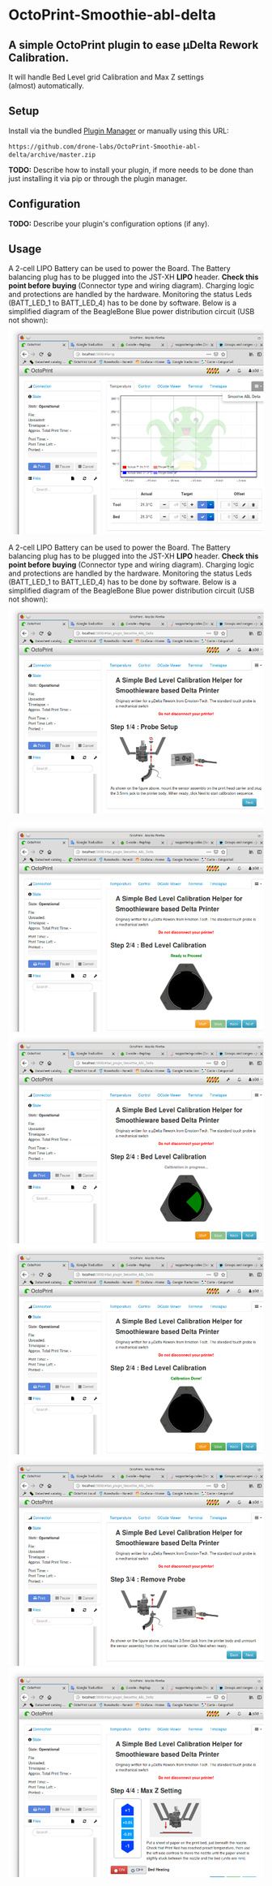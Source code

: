 # OctoPrint-Smoothie-abl-delta
## A simple OctoPrint plugin to ease µDelta Rework Calibration.
It will handle Bed Level grid Calibration and Max Z settings \
(almost) automatically. 

## Setup

Install via the bundled [Plugin Manager](https://github.com/foosel/OctoPrint/wiki/Plugin:-Plugin-Manager)
or manually using this URL:

    https://github.com/drone-labs/OctoPrint-Smoothie-abl-delta/archive/master.zip

**TODO:** Describe how to install your plugin, if more needs to be done than just installing it via pip or through
the plugin manager.

## Configuration

**TODO:** Describe your plugin's configuration options (if any).

## Usage

A 2-cell LIPO Battery can be used to power the Board. The Battery balancing plug has
to be plugged into the JST-XH **LIPO** header. **Check this point before buying**
(Connector type and wiring diagram).
Charging logic and protections are handled by the hardware. Monitoring the status Leds
(BATT_LED_1 to BATT_LED_4) has to be done by software. Below is a simplified diagram
of the BeagleBone Blue power distribution circuit (USB not shown):
![Enter the Plugin](ScreenShots/ReachMe.png "Welcome")

A 2-cell LIPO Battery can be used to power the Board. The Battery balancing plug has
to be plugged into the JST-XH **LIPO** header. **Check this point before buying**
(Connector type and wiring diagram).
Charging logic and protections are handled by the hardware. Monitoring the status Leds
(BATT_LED_1 to BATT_LED_4) has to be done by software. Below is a simplified diagram
of the BeagleBone Blue power distribution circuit (USB not shown):
![Step 1/4 : State = Idle](ScreenShots/Step1.png)

![Step 2/4 : Ready to Start Bed Level Calibration](ScreenShots/Step2a.png)
![Step 2/4 : Bed Level Calibration in Progress](ScreenShots/Step2b.png)
![Step 2/4 : Bed Level Calibration Done](ScreenShots/Step2c.png)
![Step 3/4 : Exit Level Calibration](ScreenShots/Step3.png)
![Step 4/4 : Max Z Setting](ScreenShots/Step4.png)
